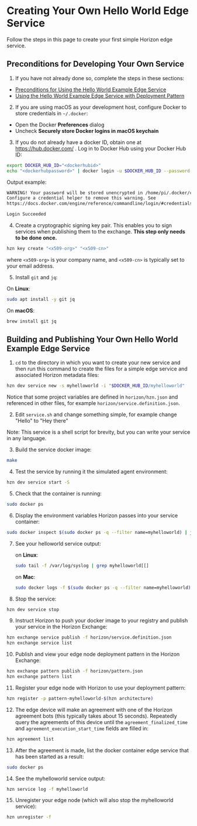 # Creating Your Own Hello World Edge Service

Follow the steps in this page to create your first simple Horizon edge service.

## Preconditions for Developing Your Own Service

1. If you have not already done so, complete the steps in these sections:

  - [Preconditions for Using the Hello World Example Edge Service](README.md#preconditions)
  - [Using the Hello World Example Edge Service with Deployment Pattern](README.md#using-helloworld-pattern)

2. If you are using macOS as your development host, configure Docker to store credentials in `~/.docker`:

  - Open the Docker **Preferences** dialog
  - Uncheck **Securely store Docker logins in macOS keychain**

3. If you do not already have a docker ID, obtain one at https://hub.docker.com/ . Log in to Docker Hub using your Docker Hub ID:

  ```bash
  export DOCKER_HUB_ID="<dockerhubid>"
  echo "<dockerhubpassword>" | docker login -u $DOCKER_HUB_ID --password-stdin
  ```

  Output example:

  ```bash
  WARNING! Your password will be stored unencrypted in /home/pi/.docker/config.json.
  Configure a credential helper to remove this warning. See
  https://docs.docker.com/engine/reference/commandline/login/#credentials-store

  Login Succeeded
  ```

4. Create a cryptographic signing key pair. This enables you to sign services when publishing them to the exchange. **This step only needs to be done once.**

  ```bash
  hzn key create "<x509-org>" "<x509-cn>"
  ```

  where `<x509-org>` is your company name, and `<x509-cn>` is typically set to your email address.

5. Install `git` and `jq`:

  On **Linux**:

  ```bash
  sudo apt install -y git jq
  ```

  On **macOS**:

  ```bash
  brew install git jq
  ```

## <a id=build-publish-your-hw> Building and Publishing Your Own Hello World Example Edge Service

1. `cd` to the directory in which you want to create your new service and then run this command to create the files for a simple edge service and associated Horizon metadata files:

  ```bash
  hzn dev service new -s myhelloworld -i "$DOCKER_HUB_ID/myhelloworld"
  ```

  Notice that some project variables are defined in `horizon/hzn.json` and referenced in other files, for example `horizon/service.definition.json`.

2. Edit `service.sh` and change something simple, for example change "Hello" to "Hey there"

  Note: This service is a shell script for brevity, but you can write your service in any language.

3. Build the service docker image:

  ```bash
  make
  ```

4. Test the service by running it the simulated agent environment:

  ```bash
  hzn dev service start -S
  ```

5. Check that the container is running:

  ```bash
  sudo docker ps
  ```

6. Display the environment variables Horizon passes into your service container:

  ```bash
  sudo docker inspect $(sudo docker ps -q --filter name=myhelloworld) | jq '.[0].Config.Env'
  ```

7. See your helloworld service output:

   on **Linux**:

   ```bash
   sudo tail -f /var/log/syslog | grep myhelloworld[[]
   ```

   on **Mac**:

   ```bash
   sudo docker logs -f $(sudo docker ps -q --filter name=myhelloworld)
   ```

8. Stop the service:

  ```bash
  hzn dev service stop
  ```

9. Instruct Horizon to push your docker image to your registry and publish your service in the Horizon Exchange:

  ```bash
  hzn exchange service publish -f horizon/service.definition.json
  hzn exchange service list
  ```

10. Publish and view your edge node deployment pattern in the Horizon Exchange:

  ```bash
  hzn exchange pattern publish -f horizon/pattern.json
  hzn exchange pattern list
  ```

11. Register your edge node with Horizon to use your deployment pattern:

  ```bash
  hzn register -p pattern-myhelloworld-$(hzn architecture)
  ```

12. The edge device will make an agreement with one of the Horizon agreement bots (this typically takes about 15 seconds). Repeatedly query the agreements of this device until the `agreement_finalized_time` and `agreement_execution_start_time` fields are filled in:

  ```bash
  hzn agreement list
  ```

13. After the agreement is made, list the docker container edge service that has been started as a result:

  ```bash
  sudo docker ps
  ```

14. See the myhelloworld service output:

``` bash
hzn service log -f myhelloworld
```

15. Unregister your edge node (which will also stop the myhelloworld service):

  ```bash
  hzn unregister -f
  ```
